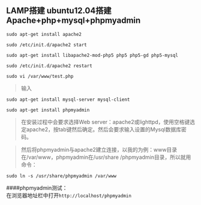 ## LAMP搭建 ubuntu12.04搭建Apache+php+mysql+phpmyadmin

`sudo apt-get install apache2`

`sudo /etc/init.d/apache2 start`

`sudo apt-get install libapache2-mod-php5 php5 php5-gd php5-mysql`

`sudo /etc/init.d/apache2 restart`

`sudo vi /var/www/test.php`


> 输入<?php phpinfo(); ?>

`sudo apt-get install mysql-server mysql-client`

`sudo apt-get install phpmyadmin`



> 在安装过程中会要求选择Web server：apache2或lighttpd，使用空格键选定apache2，按tab键然后确定。然后会要求输入设置的Mysql数据库密码。



> 然后将phpmyadmin与apache2建立连接，以我的为例：www目录在/var/www，phpmyadmin在/usr/share /phpmyadmin目录，所以就用命令：

`sudo ln -s /usr/share/phpmyadmin /var/www`

####phpmyadmin测试：  
在浏览器地址栏中打开`http://localhost/phpmyadmin`